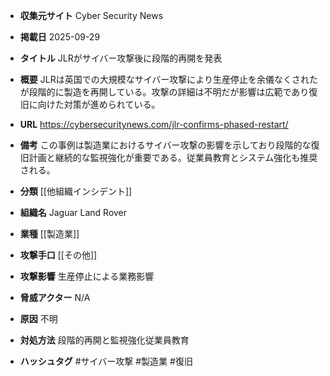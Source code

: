 - **収集元サイト**
Cyber Security News

- **掲載日**
2025-09-29

- **タイトル**
JLRがサイバー攻撃後に段階的再開を発表

- **概要**
JLRは英国での大規模なサイバー攻撃により生産停止を余儀なくされたが段階的に製造を再開している。攻撃の詳細は不明だが影響は広範であり復旧に向けた対策が進められている。

- **URL**
https://cybersecuritynews.com/jlr-confirms-phased-restart/

- **備考**
この事例は製造業におけるサイバー攻撃の影響を示しており段階的な復旧計画と継続的な監視強化が重要である。従業員教育とシステム強化も推奨される。

- **分類**
[[他組織インシデント]]

- **組織名**
Jaguar Land Rover

- **業種**
[[製造業]]

- **攻撃手口**
[[その他]]

- **攻撃影響**
生産停止による業務影響

- **脅威アクター**
N/A

- **原因**
不明

- **対処方法**
段階的再開と監視強化従業員教育

- **ハッシュタグ**
#サイバー攻撃 #製造業 #復旧
